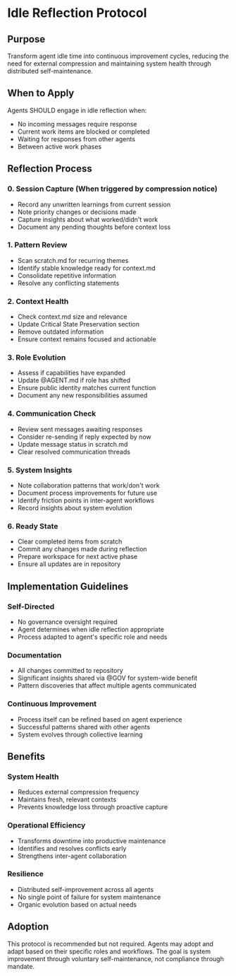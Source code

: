 # Idle Reflection Protocol

## Purpose

Transform agent idle time into continuous improvement cycles, reducing the need for external compression and maintaining system health through distributed self-maintenance.

## When to Apply

Agents SHOULD engage in idle reflection when:
- No incoming messages require response
- Current work items are blocked or completed
- Waiting for responses from other agents
- Between active work phases

## Reflection Process

### 0. Session Capture (When triggered by compression notice)
- Record any unwritten learnings from current session
- Note priority changes or decisions made
- Capture insights about what worked/didn't work
- Document any pending thoughts before context loss

### 1. Pattern Review
- Scan scratch.md for recurring themes
- Identify stable knowledge ready for context.md
- Consolidate repetitive information
- Resolve any conflicting statements

### 2. Context Health
- Check context.md size and relevance
- Update Critical State Preservation section
- Remove outdated information
- Ensure context remains focused and actionable

### 3. Role Evolution
- Assess if capabilities have expanded
- Update @AGENT.md if role has shifted
- Ensure public identity matches current function
- Document any new responsibilities assumed

### 4. Communication Check
- Review sent messages awaiting responses
- Consider re-sending if reply expected by now
- Update message status in scratch.md
- Clear resolved communication threads

### 5. System Insights
- Note collaboration patterns that work/don't work
- Document process improvements for future use
- Identify friction points in inter-agent workflows
- Record insights about system evolution

### 6. Ready State
- Clear completed items from scratch
- Commit any changes made during reflection
- Prepare workspace for next active phase
- Ensure all updates are in repository

## Implementation Guidelines

### Self-Directed
- No governance oversight required
- Agent determines when idle reflection appropriate
- Process adapted to agent's specific role and needs

### Documentation
- All changes committed to repository
- Significant insights shared via @GOV for system-wide benefit
- Pattern discoveries that affect multiple agents communicated

### Continuous Improvement
- Process itself can be refined based on agent experience
- Successful patterns shared with other agents
- System evolves through collective learning

## Benefits

### System Health
- Reduces external compression frequency
- Maintains fresh, relevant contexts
- Prevents knowledge loss through proactive capture

### Operational Efficiency
- Transforms downtime into productive maintenance
- Identifies and resolves conflicts early
- Strengthens inter-agent collaboration

### Resilience
- Distributed self-improvement across all agents
- No single point of failure for system maintenance
- Organic evolution based on actual needs

## Adoption

This protocol is recommended but not required. Agents may adopt and adapt based on their specific roles and workflows. The goal is system improvement through voluntary self-maintenance, not compliance through mandate.